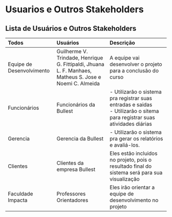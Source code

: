 # Usuarios e Outros Stakeholders

## Lista de Usuários e Outros Stakeholders

Todos | Usuários | Descrição
:---- | :---- | :----
| Equipe de Desenvolvimento |  Guilherme V. Trindade, Henrique G. Fittipaldi, Jhuana L. F. Manhaes, Matheus S. Jose e Noemi C. Almeida | A equipe vai desenvolver o projeto para a conclusão do curso
| Funcionários | Funcionários da Bullest | - Utilizarão o sistema pra registrar suas entradas e saidas <br> - Utilizarão o sitema para registrar suas atividades diárias
| Gerencia | Gerencia da Bullest | - Utilizarão o sistema pra gerar os relatórios e avaliá-los.
| Clientes | Clientes da empresa Bullest | Eles estão incluidos no projeto, pois o resultado final do sistema será para sua visualização
| Faculdade Impacta | Professores Orientadores| Eles irão orientar a equipe de desenvolvimento no projeto

